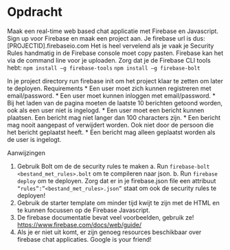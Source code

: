 # Opdracht
Maak een real-time web based chat applicatie met Firebase en Javascript.
Sign up voor Firebase en maak een project aan. Je firebase url is dus: [PROJECTID].firebaseio.com
Het is heel vervelend als je vaak je Security Rules handmatig in de Firebase console moet copy pasten. Firebase kan het via de command line voor je uploaden. Zorg dat je de Firebase CLI tools hebt:
`npm install –g firebase-tools`
`npm install –g firebase-bolt`

In je project directory run firebase init om het project klaar te zetten om later te deployen.
Requirements
    *	Een user moet zich kunnen registreren met email/password.
    *	Een user moet kunnen inloggen met email/password.
    *	Bij het laden van de pagina moeten de laatste 10 berichten getoond worden, ook als een user niet is ingelogd.
    *	Een user moet een bericht kunnen plaatsen. Een bericht mag niet langer dan 100 characters zijn.
    *	Een bericht mag nooit aangepast of verwijdert worden. Ook niet door de persoon die het bericht geplaatst heeft.
    *	Een bericht mag alleen geplaatst worden als de user is ingelogt.

Aanwijzingen
1.	Gebruik Bolt om de de security rules te maken
a.	Run `firebase-bolt <bestand_met_rules>.bolt` om te compileren naar json.
b.	Run `firebase deploy` om te deployen. Zorg dat er in je firebase.json file een attribuut `“rules”:”<bestand_met_rules>.json”` staat om ook de security rules te deployen!
2.	Gebruik de starter template om minder tijd kwijt te zijn met de HTML en te kunnen focussen op de Firebase Javascript.
3.	De firebase documentatie bevat veel voorbeelden, gebruik ze!
https://www.firebase.com/docs/web/guide/
4.	Als je er niet uit komt, er zijn genoeg resources beschikbaar over firebase chat applicaties. Google is your friend!
